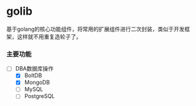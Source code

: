 # golib
基于golang的核心功能组件，将常用的扩展组件进行二次封装，类似于开发框架，这样就不用重复造轮子了。

### 主要功能

*[ ] DBA数据库操作
    *[x] BoltDB
    *[x] MongoDB
    *[ ] MySQL
    *[ ] PostgreSQL
